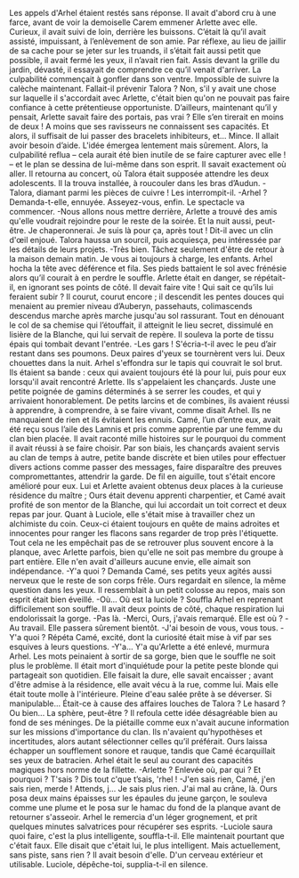 Les appels d'Arhel étaient restés sans réponse. Il avait d'abord cru à une farce, avant de voir la demoiselle Carem emmener Arlette avec elle. Curieux, il avait suivi de loin, derrière les buissons. C’était là qu’il avait assisté, impuissant, à l’enlèvement de son amie. Par réflexe, au lieu de jaillir de sa cache pour se jeter sur les truands, il s’était fait aussi petit que possible, il avait fermé les yeux, il n’avait rien fait. Assis devant la grille du jardin, dévasté, il essayait de comprendre ce qu’il venait d'arriver. La culpabilité commençait à gonfler dans son ventre. Impossible de suivre la calèche maintenant. Fallait-il prévenir Talora ? Non, s'il y avait une chose sur laquelle il s'accordait avec Arlette, c'était bien qu'on ne pouvait pas faire confiance à cette prétentieuse opportuniste. D’ailleurs, maintenant qu’il y pensait, Arlette savait faire des portais, pas vrai ? Elle s’en tirerait en moins de deux !
A moins que ses ravisseurs ne connaissent ses capacités. Et alors, il suffisait de lui passer des bracelets inhibiteurs, et… Mince. Il allait avoir besoin d’aide. L'idée émergea lentement mais sûrement. Alors, la culpabilité reflua – cela aurait été bien inutile de se faire capturer avec elle ! – et le plan se dessina de lui-même dans son esprit. Il savait exactement où aller. 
Il retourna au concert, où Talora était supposée attendre les deux adolescents. Il la trouva installée, à roucouler dans les bras d’Audun.
-Talora, diamant parmi les pièces de cuivre ! Les interrompit-il.
-Arhel ? Demanda-t-elle, ennuyée. Asseyez-vous, enfin. Le spectacle va commencer.
-Nous allons nous mettre derrière, Arlette a trouvé des amis qu'elle voudrait rejoindre pour le reste de la soirée. Et la nuit aussi, peut-être. Je chaperonnerai. Je suis là pour ça, après tout ! Dit-il avec un clin d'œil enjoué. Talora haussa un sourcil, puis acquiesça, peu intéressée par les détails de leurs projets.
-Très bien. Tâchez seulement d'être de retour à la maison demain matin. Je vous ai toujours à charge, les enfants.
Arhel hocha la tête avec déférence et fila. Ses pieds battaient le sol avec frénésie alors qu’il courait à en perdre le souffle. Arlette était en danger, se répétait-il, en ignorant ses points de côté. Il devait faire vite ! Qui sait ce qu’ils lui feraient subir ? Il courut, courut encore ; il descendit les pentes douces qui menaient au premier niveau d’Auberyn, passehauts, colimascends descendus marche après marche jusqu'au sol rassurant. Tout en dénouant le col de sa chemise qui l’étouffait, il atteignit le lieu secret, dissimulé en lisière de la Blanche, qui lui servait de repère. Il souleva la porte de tissu épais qui tombait devant l'entrée.
-Les gars ! S'écria-t-il avec le peu d’air restant dans ses poumons. Deux paires d'yeux se tournèrent vers lui. Deux chouettes dans la nuit. Arhel s'effondra sur le tapis qui couvrait le sol brut. Ils étaient sa bande : ceux qui avaient toujours été là pour lui, puis pour eux lorsqu'il avait rencontré Arlette. Ils s'appelaient les chançards. Juste une petite poignée de gamins déterminés à se serrer les coudes, et qui y arrivaient honorablement. De petits larcins et de combines, ils avaient réussi à apprendre, à comprendre, à se faire vivant, comme disait Arhel. Ils ne manquaient de rien et ils évitaient les ennuis. Camé, l’un d’entre eux, avait été reçu sous l’aile des Lamnis et pris comme apprentie par une femme du clan bien placée. Il avait raconté mille histoires sur le pourquoi du comment il avait réussi à se faire choisir. Par son biais, les chançards avaient servis au clan de temps à autre, petite bande discrète et bien utiles pour effectuer divers actions comme passer des messages, faire disparaître des preuves compromettantes, attendrir la garde. De fil en aiguille, tout s'était encore amélioré pour eux. Lui et Arlette avaient obtenus deux places à la curieuse résidence du maître ; Ours était devenu apprenti charpentier, et Camé avait profité de son mentor de la Blanche, qui lui accordait un toit correct et deux repas par jour. Quant à Luciole, elle s'était mise à travailler chez un alchimiste du coin. Ceux-ci étaient toujours en quête de mains adroites et innocentes pour ranger les flacons sans regarder de trop près l'étiquette.
Tout cela ne les empêchait pas de se retrouver plus souvent encore à la planque, avec Arlette parfois, bien qu'elle ne soit pas membre du groupe à part entière. Elle n'en avait d'ailleurs aucune envie, elle aimait son indépendance.
-Y'a quoi ? Demanda Camé, ses petits yeux agités aussi nerveux que le reste de son corps frêle.
Ours regardait en silence, la même question dans les yeux. Il ressemblait à un petit colosse au repos, mais son esprit était bien éveillé.
-Où... Où est la luciole ? Souffla Arhel en reprenant difficilement son souffle. Il avait deux points de côté, chaque respiration lui endolorissait la gorge.
-Pas là.
-Merci, Ours, j'avais remarqué. Elle est où ?
-Au travail. Elle passera sûrement bientôt.
-J'ai besoin de vous, vous tous.
-Y'a quoi ? Répéta Camé, excité, dont la curiosité était mise à vif par ses esquives à leurs questions.
-Y'a... Y'a qu'Arlette a été enlevé, murmura Arhel. Les mots peinaient à sortir de sa gorge, bien que le souffle ne soit plus le problème. Il était mort d'inquiétude pour la petite peste blonde qui partageait son quotidien. Elle faisait la dure, elle savait encaisser ; avant d'être admise à la résidence, elle avait vécu à la rue, comme lui. Mais elle était toute molle à l'intérieure. Pleine d'eau salée prête à se déverser. Si manipulable... Était-ce à cause des affaires louches de Talora ? Le hasard ? Ou bien... La sphère, peut-être ? Il refoula cette idée désagréable bien au fond de ses méninges. De la piétaille comme eux n'avait aucune information sur les missions d'importance du clan. Ils n'avaient qu'hypothèses et incertitudes, alors autant sélectionner celles qu’il préférait.
 Ours laissa échapper un soufflement sonore et rauque, tandis que Camé écarquillait ses yeux de batracien. Arhel était le seul au courant des capacités magiques hors norme de la fillette.
-Arlette ? Enlevée où, par qui ? Et pourquoi ? T'sais ? Dis tout c'que t’sais, 'rhel !
-J'en sais rien, Camé, j'en sais rien, merde ! Attends, j... Je sais plus rien. J'ai mal au crâne, là. 
Ours posa deux mains épaisses sur les épaules du jeune garçon, le souleva comme une plume et le posa sur le hamac du fond de la planque avant de retourner s'asseoir. Arhel le remercia d'un léger grognement, et prit quelques minutes salvatrices pour récupérer ses esprits.
-Luciole saura quoi faire, c'est la plus intelligente, souffla-t-il. 
Elle maintenait pourtant que c'était faux. Elle disait que c'était lui, le plus intelligent. Mais actuellement, sans piste, sans rien ? Il avait besoin d'elle. D'un cerveau extérieur et utilisable.
Luciole, dépêche-toi, supplia-t-il en silence.
 
